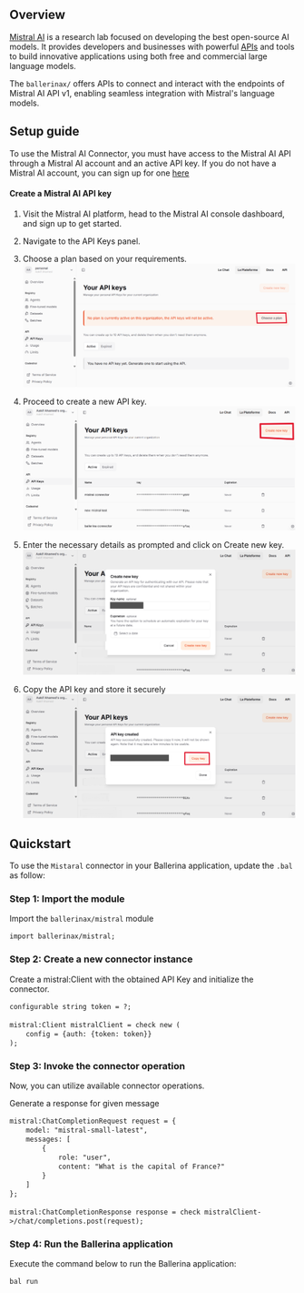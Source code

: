  ## Overview

[Mistral AI](https://chat.mistral.ai/chat?q=) is a research lab focused on developing the best open-source AI models. It provides developers and businesses with powerful [APIs](https://docs.mistral.ai/api/) and tools to build innovative applications using both free and commercial large language models.

The `ballerinax/` offers APIs to connect and interact with the endpoints of Mistral AI API v1, enabling seamless integration with Mistral's language models.

## Setup guide
To use the Mistral AI Connector, you must have access to the Mistral AI API through a Mistral AI account and an active API key. If you do not have a Mistral AI account, you can sign up for one [here](https://mistral.ai/)

#### Create a Mistral AI API key

1. Visit the Mistral AI platform, head to the Mistral AI console dashboard, and sign up to get started.

2. Navigate to the API Keys panel.

3. Choose a plan based on your requirements.
![Mistral AI Platform](docs\setup\resources\choose-plan.png)

4. Proceed to create a new API key.
![Mistral AI Platform](docs\setup\resources\create-key.png)

5. Enter the necessary details as prompted and click on Create new key.
![Mistral AI Platform](docs\setup\resources\details-panel.png)

6. Copy the API key and store it securely
![Mistral AI Platform](docs\setup\resources\copy-key.png)

## Quickstart

To use the `Mistaral` connector in your Ballerina application, update the `.bal` as follow: 

### Step 1: Import the module

Import the `ballerinax/mistral` module

```ballerina
import ballerinax/mistral;
```

### Step 2: Create a new connector instance

Create a mistral:Client with the obtained API Key and initialize the connector.

```ballerina
configurable string token = ?;

mistral:Client mistralClient = check new (
    config = {auth: {token: token}}
);
```

### Step 3: Invoke the connector operation

Now, you can utilize available connector operations.

Generate a response for given message
```ballerina
mistral:ChatCompletionRequest request = {
    model: "mistral-small-latest",
    messages: [
        {
            role: "user",
            content: "What is the capital of France?"
        }
    ]
};

mistral:ChatCompletionResponse response = check mistralClient->/chat/completions.post(request);
```
### Step 4: Run the Ballerina application

Execute the command below to run the Ballerina application:

```ballerina
bal run
```
